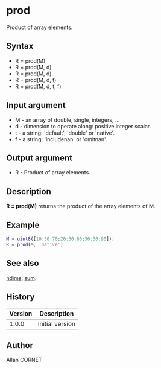 

# prod

Product of array elements.

## Syntax

- R = prod(M)
- R = prod(M, d)
- R = prod(M, d)
- R = prod(M, d, t)
- R = prod(M, d, t, f)

## Input argument

 - M - an array of double, single, integers, ...
 - d - dimension to operate along: positive integer scalar.
 - t - a string: 'default', 'double' or 'native'.
 - f - a string: 'includenan' or 'omitnan'.

## Output argument

 - R - Product of array elements.

## Description


  <p><b>R = prod(M)</b> returns the product of the array elements of M.</p>


## Example

```matlab
M = uint8([10:30:70;20:30:80;30:30:90]);
R = prod(M, 'native')
```

## See also

[ndims](ndims.html), [sum](sum.md).
## History

|Version|Description|
|------|------|
|1.0.0|initial version|


## Author

Allan CORNET



